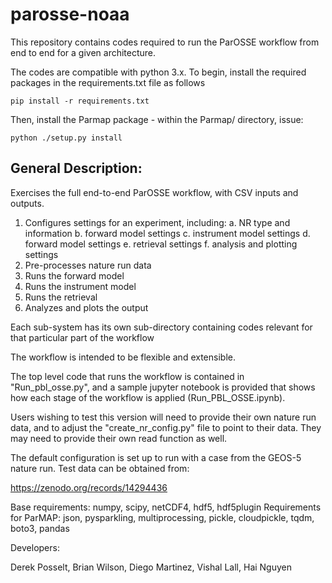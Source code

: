# parosse-noaa
This repository contains codes required to run the ParOSSE workflow from end to end for a given architecture. 

The codes are compatible with python 3.x. To begin, install the required packages in the requirements.txt file as follows

    pip install -r requirements.txt

Then, install the Parmap package - within the Parmap/ directory, issue:

    python ./setup.py install

## General Description:

Exercises the full end-to-end ParOSSE workflow, with CSV inputs and outputs.

1. Configures settings for an experiment, including:
   a. NR type and information
   b. forward model settings
   c. instrument model settings
   d. forward model settings
   e. retrieval settings
   f. analysis and plotting settings
2. Pre-processes nature run data
3. Runs the forward model
4. Runs the instrument model
5. Runs the retrieval
6. Analyzes and plots the output

Each sub-system has its own sub-directory containing codes relevant for that particular part of the workflow

The workflow is intended to be flexible and extensible.

The top level code that runs the workflow is contained in "Run_pbl_osse.py", and a sample jupyter notebook is provided that shows how each stage of the workflow is applied (Run_PBL_OSSE.ipynb).

Users wishing to test this version will need to provide their own nature run data, and to adjust the "create_nr_config.py" file to point to their data. They may need to provide their own read function as well.

The default configuration is set up to run with a case from the GEOS-5 nature run. Test data can be obtained from:

https://zenodo.org/records/14294436

Base requirements: numpy, scipy, netCDF4, hdf5, hdf5plugin
Requirements for ParMAP: json, pysparkling, multiprocessing, pickle, cloudpickle, tqdm, boto3, pandas
 
Developers:

Derek Posselt, Brian Wilson, Diego Martinez, Vishal Lall, Hai Nguyen
